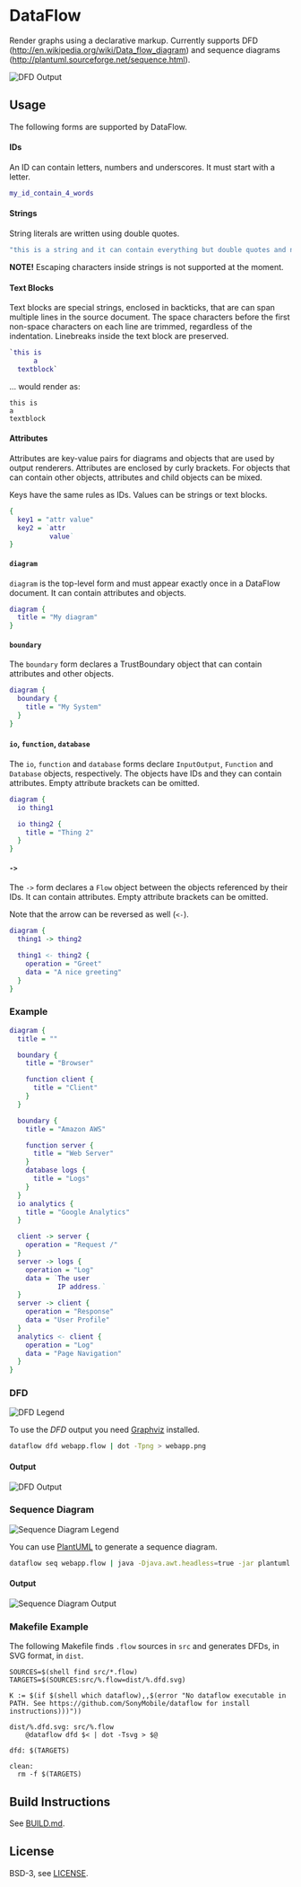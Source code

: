 # DataFlow

Render graphs using a declarative markup. Currently supports DFD
(http://en.wikipedia.org/wiki/Data_flow_diagram) and sequence diagrams
(http://plantuml.sourceforge.net/sequence.html).

![DFD Output](examples/webapp.dfd.png)

## Usage

The following forms are supported by DataFlow.

#### IDs

An ID can contain letters, numbers and underscores. It must start with a
letter.

<!--- Not dot code, but use dot code highlighter for .flow code -->
```dot
my_id_contain_4_words
```

#### Strings

String literals are written using double quotes.

```dot
"this is a string and it can contain everything but double quotes and newlines"
```

**NOTE!** Escaping characters inside strings is not supported at the moment.

#### Text Blocks

Text blocks are special strings, enclosed in backticks, that are can span
multiple lines in the source document. The space characters before the first
non-space characters on each line are trimmed, regardless of the indentation.
Linebreaks inside the text block are preserved.

```dot
`this is
      a
  textblock`
```

... would render as:

```
this is
a
textblock
```

#### Attributes

Attributes are key-value pairs for diagrams and objects that are used by
output renderers. Attributes are enclosed by curly brackets. For objects that
can contain other objects, attributes and child objects can be mixed.

Keys have the same rules as IDs. Values can be strings or text blocks.

```dot
{
  key1 = "attr value"
  key2 = `attr
          value`
}
```

#### `diagram`

`diagram` is the top-level form and must appear exactly once in a DataFlow
document. It can contain attributes and objects.

```dot
diagram {
  title = "My diagram"
}
```

#### `boundary`

The `boundary` form declares a TrustBoundary object that can contain
attributes and other objects.

```dot
diagram {
  boundary {
    title = "My System"
  }
}
```

#### `io`, `function`, `database`

The `io`, `function` and `database` forms declare `InputOutput`, `Function` and
`Database` objects, respectively. The objects have IDs and they can contain
attributes. Empty attribute brackets can be omitted.

```dot
diagram {
  io thing1

  io thing2 {
    title = "Thing 2"
  }
}

```

#### `->`

The `->` form declares a `Flow` object between the objects referenced by their
IDs. It can contain attributes. Empty attribute brackets can be omitted.

Note that the arrow can be reversed as well (`<-`).

```dot
diagram {
  thing1 -> thing2

  thing1 <- thing2 {
    operation = "Greet"
    data = "A nice greeting"
  }
}
```

### Example

```dot
diagram {
  title = ""

  boundary {
    title = "Browser"

    function client {
      title = "Client"
    }
  }

  boundary {
    title = "Amazon AWS"

    function server {
      title = "Web Server"
    }
    database logs {
      title = "Logs"
    }
  }
  io analytics {
    title = "Google Analytics"
  }

  client -> server {
    operation = "Request /"
  }
  server -> logs {
    operation = "Log"
    data = `The user
            IP address.`
  }
  server -> client {
    operation = "Response"
    data = "User Profile"
  }
  analytics <- client {
    operation = "Log"
    data = "Page Navigation"
  }
}
```

### DFD

![DFD Legend](examples/legend.dfd.png)

To use the *DFD* output you need [Graphviz](http://www.graphviz.org/) installed.

```bash
dataflow dfd webapp.flow | dot -Tpng > webapp.png
```
#### Output

![DFD Output](examples/webapp.dfd.png)

### Sequence Diagram

![Sequence Diagram Legend](examples/legend.seq.png)

You can use [PlantUML](http://plantuml.sourceforge.net/) to generate a sequence
diagram.

```bash
dataflow seq webapp.flow | java -Djava.awt.headless=true -jar plantuml.jar -tpng -pipe > webapp.png
```

#### Output

![Sequence Diagram Output](examples/webapp.seq.png)

### Makefile Example

The following Makefile finds `.flow` sources in `src` and generates DFDs, in
SVG format, in `dist`.

```make
SOURCES=$(shell find src/*.flow)
TARGETS=$(SOURCES:src/%.flow=dist/%.dfd.svg)

K := $(if $(shell which dataflow),,$(error "No dataflow executable in PATH. See https://github.com/SonyMobile/dataflow for install instructions)))"))

dist/%.dfd.svg: src/%.flow
	@dataflow dfd $< | dot -Tsvg > $@

dfd: $(TARGETS)

clean:
  rm -f $(TARGETS)
```

## Build Instructions

See [BUILD.md](BUILD.md).

## License

BSD-3, see [LICENSE](LICENSE).
